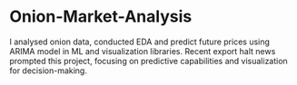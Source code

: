 # Onion-Market-Analysis
I analysed onion data, conducted EDA and predict future prices using ARIMA model in ML and visualization  libraries. Recent export halt news prompted this project, focusing on predictive capabilities and visualization  for decision-making.
